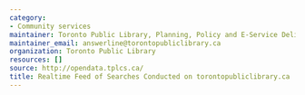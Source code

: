 ```yaml
---
category:
- Community services
maintainer: Toronto Public Library, Planning, Policy and E-Service Delivery
maintainer_email: answerline@torontopubliclibrary.ca
organization: Toronto Public Library
resources: []
source: http://opendata.tplcs.ca/
title: Realtime Feed of Searches Conducted on torontopubliclibrary.ca
---
```

